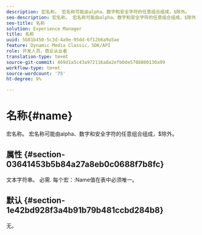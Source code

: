 ```yaml
---
description: 宏名称。 宏名称可能由alpha、数字和安全字符的任意组合组成，$除外。
seo-description: 宏名称。 宏名称可能由alpha、数字和安全字符的任意组合组成，$除外。
seo-title: 名称
solution: Experience Manager
title: 名称
uuid: 5b81b450-5c3d-4a9e-95dd-6f12b6a9a5ae
feature: Dynamic Media Classic，SDK/API
role: 开发人员，商业从业者
translation-type: tm+mt
source-git-commit: 469d1a5c43a972116a8a2efb0de5708800130a99
workflow-type: tm+mt
source-wordcount: '75'
ht-degree: 9%

---
```



# 名称{#name}

宏名称。 宏名称可能由alpha、数字和安全字符的任意组合组成，$除外。

## 属性 {#section-03641453b5b84a27a8eb0c0688f7b8fc}

文本字符串。 必需. 每个宏：:Name值在表中必须唯一。

## 默认 {#section-1e42bd928f3a4b91b79b481ccbd284b8}

无。
